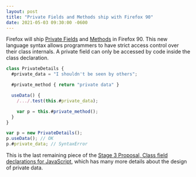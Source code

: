 ```yaml
---
layout: post
title: "Private Fields and Methods ship with Firefox 90"
date: 2021-05-03 09:30:00 -0600
---
```


Firefox will ship [Private Fields][fields] and [Methods][methods] in Firefox 90. This new language syntax
allows programmers to have strict access control over their class internals. A private field can only be accessed
by code inside the class declaration.

```js
class PrivateDetails {
  #private_data = "I shouldn't be seen by others";

  #private_method { return "private data" }

  useData() {
    /.../.test(this.#private_data);

    var p = this.#private_method();
  }
}

var p = new PrivateDetails();
p.useData(); // OK
p.#private_data; // SyntaxError
```

This is the last remaining piece of the [Stage 3 Proposal, Class field declarations for JavaScript][proposal], which
has many more details about the design of private data.

[fields]: https://developer.mozilla.org/en-US/docs/Web/JavaScript/Reference/Classes/Private_class_fields
[methods]: https://developer.mozilla.org/en-US/docs/Web/JavaScript/Reference/Classes/Private_class_fields#private_methods
[proposal]: https://github.com/tc39/proposal-class-fields
